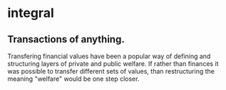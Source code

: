 # integral
## Transactions of anything.
Transfering financial values have been a popular way of defining and structuring layers of private and public welfare.
If rather than finances it was possible to transfer different sets of values, than restructuring the meaning "welfare" would be one step closer.
